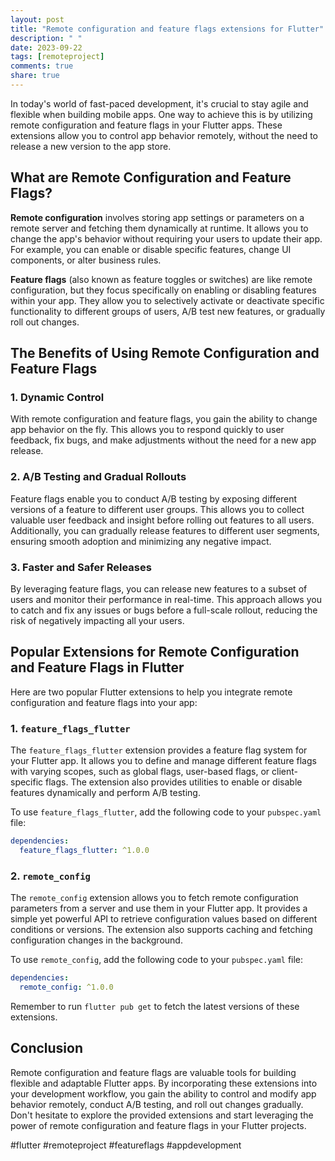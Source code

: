 ```yaml
---
layout: post
title: "Remote configuration and feature flags extensions for Flutter"
description: " "
date: 2023-09-22
tags: [remoteproject]
comments: true
share: true
---
```


In today's world of fast-paced development, it's crucial to stay agile and flexible when building mobile apps. One way to achieve this is by utilizing remote configuration and feature flags in your Flutter apps. These extensions allow you to control app behavior remotely, without the need to release a new version to the app store.

## What are Remote Configuration and Feature Flags?

**Remote configuration** involves storing app settings or parameters on a remote server and fetching them dynamically at runtime. It allows you to change the app's behavior without requiring your users to update their app. For example, you can enable or disable specific features, change UI components, or alter business rules.

**Feature flags** (also known as feature toggles or switches) are like remote configuration, but they focus specifically on enabling or disabling features within your app. They allow you to selectively activate or deactivate specific functionality to different groups of users, A/B test new features, or gradually roll out changes.

## The Benefits of Using Remote Configuration and Feature Flags

### 1. Dynamic Control

With remote configuration and feature flags, you gain the ability to change app behavior on the fly. This allows you to respond quickly to user feedback, fix bugs, and make adjustments without the need for a new app release.

### 2. A/B Testing and Gradual Rollouts

Feature flags enable you to conduct A/B testing by exposing different versions of a feature to different user groups. This allows you to collect valuable user feedback and insight before rolling out features to all users. Additionally, you can gradually release features to different user segments, ensuring smooth adoption and minimizing any negative impact.

### 3. Faster and Safer Releases

By leveraging feature flags, you can release new features to a subset of users and monitor their performance in real-time. This approach allows you to catch and fix any issues or bugs before a full-scale rollout, reducing the risk of negatively impacting all your users.

## Popular Extensions for Remote Configuration and Feature Flags in Flutter

Here are two popular Flutter extensions to help you integrate remote configuration and feature flags into your app:

### 1. `feature_flags_flutter`

The `feature_flags_flutter` extension provides a feature flag system for your Flutter app. It allows you to define and manage different feature flags with varying scopes, such as global flags, user-based flags, or client-specific flags. The extension also provides utilities to enable or disable features dynamically and perform A/B testing.

To use `feature_flags_flutter`, add the following code to your `pubspec.yaml` file:

```yaml
dependencies:
  feature_flags_flutter: ^1.0.0
```

### 2. `remote_config`

The `remote_config` extension allows you to fetch remote configuration parameters from a server and use them in your Flutter app. It provides a simple yet powerful API to retrieve configuration values based on different conditions or versions. The extension also supports caching and fetching configuration changes in the background.

To use `remote_config`, add the following code to your `pubspec.yaml` file:

```yaml
dependencies:
  remote_config: ^1.0.0
```

Remember to run `flutter pub get` to fetch the latest versions of these extensions.

## Conclusion

Remote configuration and feature flags are valuable tools for building flexible and adaptable Flutter apps. By incorporating these extensions into your development workflow, you gain the ability to control and modify app behavior remotely, conduct A/B testing, and roll out changes gradually. Don't hesitate to explore the provided extensions and start leveraging the power of remote configuration and feature flags in your Flutter projects.

#flutter #remoteproject #featureflags #appdevelopment